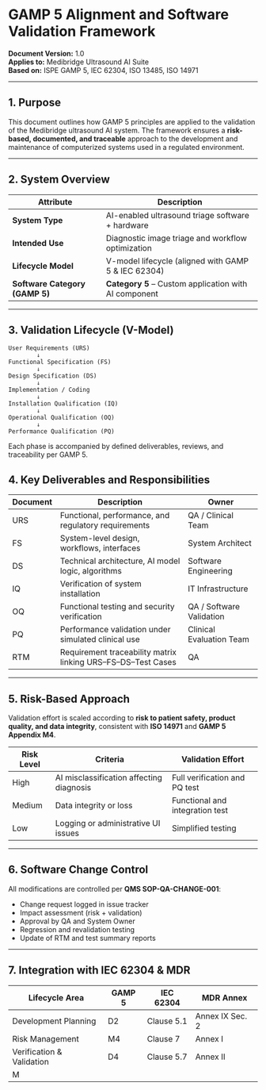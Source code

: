 # GAMP 5 Alignment and Software Validation Framework

**Document Version:** 1.0  
**Applies to:** Medibridge Ultrasound AI Suite  
**Based on:** ISPE GAMP 5, IEC 62304, ISO 13485, ISO 14971

---

## 1. Purpose

This document outlines how GAMP 5 principles are applied to the validation of the Medibridge ultrasound AI system. The framework ensures a **risk-based, documented, and traceable** approach to the development and maintenance of computerized systems used in a regulated environment.

---

## 2. System Overview

| Attribute | Description |
|------------|-------------|
| **System Type** | AI-enabled ultrasound triage software + hardware |
| **Intended Use** | Diagnostic image triage and workflow optimization |
| **Lifecycle Model** | V-model lifecycle (aligned with GAMP 5 & IEC 62304) |
| **Software Category (GAMP 5)** | **Category 5** – Custom application with AI component |

---

## 3. Validation Lifecycle (V-Model)

```text
User Requirements (URS)
        ↓
Functional Specification (FS)
        ↓
Design Specification (DS)
        ↓
Implementation / Coding
        ↓
Installation Qualification (IQ)
        ↓
Operational Qualification (OQ)
        ↓
Performance Qualification (PQ)
```
Each phase is accompanied by defined deliverables, reviews, and traceability per GAMP 5.

## 4. Key Deliverables and Responsibilities

| Document | Description | Owner |
|----------|-------------|-------|
| URS | Functional, performance, and regulatory requirements | QA / Clinical Team |
| FS | System-level design, workflows, interfaces | System Architect |
| DS | Technical architecture, AI model logic, algorithms | Software Engineering |
| IQ | Verification of system installation | IT Infrastructure |
| OQ | Functional testing and security verification | QA / Software Validation |
| PQ | Performance validation under simulated clinical use | Clinical Evaluation Team |
| RTM | Requirement traceability matrix linking URS–FS–DS–Test Cases | QA |

---

## 5. Risk-Based Approach

Validation effort is scaled according to **risk to patient safety, product quality, and data integrity**, consistent with **ISO 14971** and **GAMP 5 Appendix M4**.

| Risk Level | Criteria | Validation Effort |
|------------|----------|-------------------|
| High | AI misclassification affecting diagnosis | Full verification and PQ test |
| Medium | Data integrity or loss | Functional and integration test |
| Low | Logging or administrative UI issues | Simplified testing |

---

## 6. Software Change Control

All modifications are controlled per **QMS SOP-QA-CHANGE-001**:

- Change request logged in issue tracker  
- Impact assessment (risk + validation)  
- Approval by QA and System Owner  
- Regression and revalidation testing  
- Update of RTM and test summary reports  

---

## 7. Integration with IEC 62304 & MDR

| Lifecycle Area | GAMP 5 | IEC 62304 | MDR Annex |
|----------------|--------|------------|------------|
| Development Planning | D2 | Clause 5.1 | Annex IX Sec. 2 |
| Risk Management | M4 | Clause 7 | Annex I |
| Verification & Validation | D4 | Clause 5.7 | Annex II |
| M
